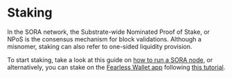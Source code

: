 # Staking

In the SORA network, the Substrate-wide Nominated Proof of Stake, or NPoS is the consensus mechanism for block validations. Although a misnomer, staking can also refer to one-sided liquidity provision.&#x20;

To start staking, take a look at this guide on [how to run a SORA node](how-to-run-a-sora-mainnet-node.md), or alternatively, you can stake on the [Fearless Wallet app](https://fearlesswallet.io/) following [this tutorial](https://fearlesswallet.medium.com/sora-staking-is-now-available-in-fearless-wallet-d7251e268aff).&#x20;
